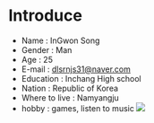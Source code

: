 # Introduce
* Name : InGwon Song
* Gender : Man
* Age : 25
* E-mail : dlsrnjs31@naver.com
* Education : Inchang High school
* Nation : Republic of Korea
* Where to live : Namyangju
* hobby : games, listen to music
![](KakaoTalk_20190607_191103130.jpg)
